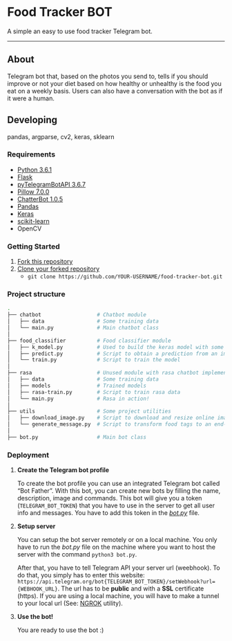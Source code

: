 # Food Tracker BOT
A simple an easy to use food tracker Telegram bot.

---

## About

Telegram bot that, based on the photos you send to, tells if you should improve or not your diet based on how healthy or unhealthy is the food you eat on a weekly basis. Users can also have a conversation with the bot as if it were a human.

## Developing
pandas, argparse, cv2, keras, sklearn
### Requirements

- [Python 3.6.1](https://www.python.org/downloads/release/python-361/)
- [Flask](https://www.palletsprojects.com/p/flask/)
- [pyTelegramBotAPI 3.6.7](https://github.com/eternnoir/pyTelegramBotAPI)
- [Pillow 7.0.0](https://pillow.readthedocs.io/en/stable/index.html)
- [ChatterBot 1.0.5](https://chatterbot.readthedocs.io/en/stable/quickstart.html)
- [Pandas](https://pandas.pydata.org/)
- [Keras](https://keras.io/)
- [scikit-learn](https://scikit-learn.org/stable/)
- OpenCV

### Getting Started

1. [Fork this repository](https://help.github.com/en/articles/fork-a-repo)
2. [Clone your forked repository](https://help.github.com/en/articles/fork-a-repo#step-2-create-a-local-clone-of-your-fork)
   - `git clone https://github.com/YOUR-USERNAME/food-tracker-bot.git`
   
### Project structure

```bash
.
├── chatbot                  # Chatbot module
│   ├── data                 # Some training data
│   └── main.py              # Main chatbot class
│
├── food_classifier          # Food classifier module
│   ├── k_model.py           # Used to build the keras model with some architectures to choose
│   ├── predict.py           # Script to obtain a prediction from an image
│   └── train.py             # Script to train the model
│
├── rasa                     # Unused module with rasa chatbot implementation
│   ├── data                 # Some training data
│   ├── models               # Trained models
│   ├── rasa-train.py        # Script to train rasa data
│   └── main.py              # Rasa in action!
│
├── utils                    # Some project utilities
│   ├── download_image.py    # Script to download and resize online image
│   └── generate_message.py  # Script to transform food tags to an end-user message
│
├── bot.py                   # Main bot class
```
   
### Deployment

1. __Create the Telegram bot profile__

   To create the bot profile you can use an integrated Telegram bot called “Bot Father”. With this bot, you can create new bots by filling the name, description, image and commands. This bot will give you a token (```TELEGRAM_BOT_TOKEN```) that you have to use in the server to get all user info and messages. You have to add this token in the [_bot.py_](https://github.com/mcalvog/food-tracker-bot/blob/master/bot.py) file.

2. __Setup server__

   You can setup the bot server remotely or on a local machine. You only have to run the _bot.py_ file on the machine where you want to host the server with the command ```python3 bot.py```.
   
   After that, you have to tell Telegram API your server url (weebhook). To do that, you simply has to enter this website: ```https://api.telegram.org/bot{TELEGRAM_BOT_TOKEN}/setWebhook?url={WEBHOOK_URL}```. The url has to be __public__ and with a __SSL__ certificate (https). If you are using a local machine, you will have to make a tunnel to your local url (See: [NGROK](https://ngrok.com/) utility).
   
3. __Use the bot!__

   You are ready to use the bot :)
